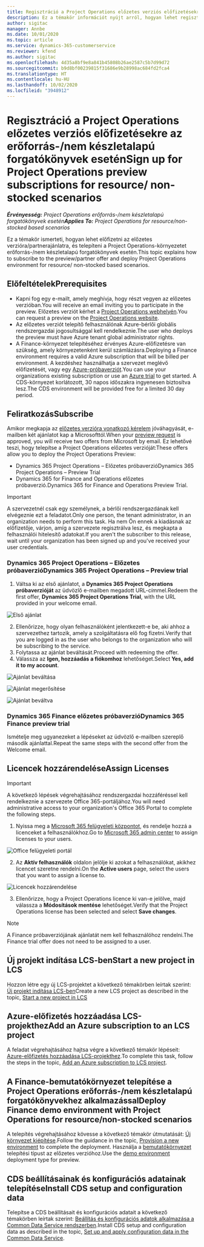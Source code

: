 ```yaml
---
title: Regisztráció a Project Operations előzetes verziós előfizetésekre az erőforrás-/nem készletalapú forgatókönyvek esetén
description: Ez a témakör információt nyújt arról, hogyan lehet regisztrálni és telepíteni a Dynamics 365 Project Operations alkalmazást erőforrás-/nem készletalapú forgatókönyvek esetén.
author: sigitac
manager: Annbe
ms.date: 10/01/2020
ms.topic: article
ms.service: dynamics-365-customerservice
ms.reviewer: kfend
ms.author: sigitac
ms.openlocfilehash: 4d35a8bf9e8a841b45808b26ae2587c5b7d99d72
ms.sourcegitcommit: b9d8bf00239815f31686e9b28998ac684fd2fca4
ms.translationtype: HT
ms.contentlocale: hu-HU
ms.lasthandoff: 10/02/2020
ms.locfileid: "3948912"
---
```

# <a name="sign-up-for-project-operations-preview-subscriptions-for-resource-non-stocked-scenarios"></a><span data-ttu-id="b171c-103">Regisztráció a Project Operations előzetes verziós előfizetésekre az erőforrás-/nem készletalapú forgatókönyvek esetén</span><span class="sxs-lookup"><span data-stu-id="b171c-103">Sign up for Project Operations preview subscriptions for resource/ non-stocked scenarios</span></span>

<span data-ttu-id="b171c-104">_**Érvényesség:** Project Operations erőforrás-/nem készletalapú forgatókönyvek esetén_</span><span class="sxs-lookup"><span data-stu-id="b171c-104">_**Applies To:** Project Operations for resource/non-stocked based scenarios_</span></span>

<span data-ttu-id="b171c-105">Ez a témakör ismerteti, hogyan lehet előfizetni az előzetes verzióra/partnerajánlatra, és telepíteni a Project Operations-környezetet erőforrás-/nem készletalapú forgatókönyvek esetén.</span><span class="sxs-lookup"><span data-stu-id="b171c-105">This topic explains how to subscribe to the preview/partner offer and deploy Project Operations environment for resource/ non-stocked based scenarios.</span></span>

## <a name="prerequisites"></a><span data-ttu-id="b171c-106">Előfeltételek</span><span class="sxs-lookup"><span data-stu-id="b171c-106">Prerequisites</span></span>

- <span data-ttu-id="b171c-107">Kapni fog egy e-mailt, amely meghívja, hogy részt vegyen az előzetes verzióban.</span><span class="sxs-lookup"><span data-stu-id="b171c-107">You will receive an email inviting you to participate in the preview.</span></span> <span data-ttu-id="b171c-108">Előzetes verziót kérhet a [Project Operations webhelyén](https://dynamics.microsoft.com/en-us/project-operations/overview/).</span><span class="sxs-lookup"><span data-stu-id="b171c-108">You can request a preview on the [Project Operations website](https://dynamics.microsoft.com/en-us/project-operations/overview/).</span></span>
- <span data-ttu-id="b171c-109">Az előzetes verziót telepítő felhasználónak Azure-bérlői globális rendszergazdai jogosultsággal kell rendelkeznie.</span><span class="sxs-lookup"><span data-stu-id="b171c-109">The user who deploys the preview must have Azure tenant global administrator rights.</span></span>
- <span data-ttu-id="b171c-110">A Finance-környezet telepítéséhez érvényes Azure-előfizetésre van szükség, amely környezetenként kerül számlázásra.</span><span class="sxs-lookup"><span data-stu-id="b171c-110">Deploying a Finance environment requires a valid Azure subscription that will be billed per environment.</span></span> <span data-ttu-id="b171c-111">A kezdéshez használhatja a szervezet meglévő előfizetését, vagy egy [Azure-próbaverziót](https://azure.microsoft.com/en-us/free/).</span><span class="sxs-lookup"><span data-stu-id="b171c-111">You can use your organizations existing subscription or use an [Azure trial](https://azure.microsoft.com/en-us/free/) to get started.</span></span> <span data-ttu-id="b171c-112">A CDS-környezet korlátozott, 30 napos időszakra ingyenesen biztosítva lesz.</span><span class="sxs-lookup"><span data-stu-id="b171c-112">The CDS environment will be provided free for a limited 30 day period.</span></span>

## <a name="subscribe"></a><span data-ttu-id="b171c-113">Feliratkozás</span><span class="sxs-lookup"><span data-stu-id="b171c-113">Subscribe</span></span>

<span data-ttu-id="b171c-114">Amikor megkapja az [előzetes verzióra vonatkozó kérelem](https://forms.office.com/FormsPro/Pages/ResponsePage.aspx?id=v4j5cvGGr0GRqy180BHbR56j8lZs0FdAvwT75_WNFyxUMkRDV1NYQU5TNjE2VjhKOVBUNVg2R0s1NC4u) jóváhagyását, e-mailben két ajánlatot kap a Microsofttól.</span><span class="sxs-lookup"><span data-stu-id="b171c-114">When your [preview request](https://forms.office.com/FormsPro/Pages/ResponsePage.aspx?id=v4j5cvGGr0GRqy180BHbR56j8lZs0FdAvwT75_WNFyxUMkRDV1NYQU5TNjE2VjhKOVBUNVg2R0s1NC4u) is approved, you will receive two offers from Microsoft by email.</span></span> <span data-ttu-id="b171c-115">Ez lehetővé teszi, hogy telepítse a Project Operations előzetes verzióját:</span><span class="sxs-lookup"><span data-stu-id="b171c-115">These offers allow you to deploy the Project Operations Preview:</span></span>

- <span data-ttu-id="b171c-116">Dynamics 365 Project Operations – Előzetes próbaverzió</span><span class="sxs-lookup"><span data-stu-id="b171c-116">Dynamics 365 Project Operations – Preview Trial</span></span>
- <span data-ttu-id="b171c-117">Dynamics 365 for Finance and Operations előzetes próbaverzió.</span><span class="sxs-lookup"><span data-stu-id="b171c-117">Dynamics 365 for Finance and Operations Preview Trial.</span></span>

> [!IMPORTANT]
> <span data-ttu-id="b171c-118">A szervezetnél csak egy személynek, a bérlői rendszergazdának kell elvégeznie ezt a feladatot.</span><span class="sxs-lookup"><span data-stu-id="b171c-118">Only one person, the tenant administrator, in an organization needs to perform this task.</span></span> <span data-ttu-id="b171c-119">Ha nem Ön ennek a kiadásnak az előfizetője, várjon, amíg a szervezete regisztrálva lesz, és megkapta a felhasználói hitelesítő adatokat.</span><span class="sxs-lookup"><span data-stu-id="b171c-119">If you aren't the subscriber to this release, wait until your organization has been signed up and you've received your user credentials.</span></span>

### <a name="dynamics-365-project-operations--preview-trial"></a><span data-ttu-id="b171c-120">Dynamics 365 Project Operations – Előzetes próbaverzió</span><span class="sxs-lookup"><span data-stu-id="b171c-120">Dynamics 365 Project Operations – Preview trial</span></span>

1. <span data-ttu-id="b171c-121">Váltsa ki az első ajánlatot, a **Dynamics 365 Project Operations próbaverzióját** az üdvözlő e-mailben megadott URL-címmel.</span><span class="sxs-lookup"><span data-stu-id="b171c-121">Redeem the first offer, **Dynamics 365 Project Operations Trial**, with the URL provided in your welcome email.</span></span>

![Első ajánlat](./media/1FirstOffer.png)

2. <span data-ttu-id="b171c-123">Ellenőrizze, hogy olyan felhasználóként jelentkezett-e be, aki ahhoz a szervezethez tartozik, amely a szolgáltatásra elő fog fizetni.</span><span class="sxs-lookup"><span data-stu-id="b171c-123">Verify that you are logged in as the user who belongs to the organization who will be subscribing to the service.</span></span>
3. <span data-ttu-id="b171c-124">Folytassa az ajánlat beváltását.</span><span class="sxs-lookup"><span data-stu-id="b171c-124">Proceed with redeeming the offer.</span></span> 
4. <span data-ttu-id="b171c-125">Válassza az **Igen, hozzáadás a fiókomhoz** lehetőséget.</span><span class="sxs-lookup"><span data-stu-id="b171c-125">Select **Yes, add it to my account**.</span></span>

![Ajánlat beváltása](./media/2RedeemFirstOffer.png)

![Ajánlat megerősítése](./media/3ConfirmFirstOffer.png)

![Ajánlat beváltva](./media/4OfferSuccessfulyRedeemed.png)

### <a name="dynamics-365-finance-preview-trial"></a><span data-ttu-id="b171c-129">Dynamics 365 Finance előzetes próbaverzió</span><span class="sxs-lookup"><span data-stu-id="b171c-129">Dynamics 365 Finance preview trial</span></span>

<span data-ttu-id="b171c-130">Ismételje meg ugyanezeket a lépéseket az üdvözlő e-mailben szereplő második ajánlattal.</span><span class="sxs-lookup"><span data-stu-id="b171c-130">Repeat the same steps with the second offer from the Welcome email.</span></span>

## <a name="assign-licenses"></a><span data-ttu-id="b171c-131">Licencek hozzárendelése</span><span class="sxs-lookup"><span data-stu-id="b171c-131">Assign Licenses</span></span>

> [!IMPORTANT]
> <span data-ttu-id="b171c-132">A következő lépések végrehajtásához rendszergazdai hozzáféréssel kell rendelkeznie a szervezete Office 365-portáljához.</span><span class="sxs-lookup"><span data-stu-id="b171c-132">You will need administrative access to your organization's Office 365 Portal to complete the following steps.</span></span>

1. <span data-ttu-id="b171c-133">Nyissa meg a [Microsoft 365 felügyeleti központot](https://portal.office.com/), és rendelje hozzá a licenceket a felhasználókhoz.</span><span class="sxs-lookup"><span data-stu-id="b171c-133">Go to [Microsoft 365 admin center](https://portal.office.com/) to assign licenses to your users.</span></span>

![Office felügyeleti portál](./media/5OfficeAdminPortal.png)

2. <span data-ttu-id="b171c-135">Az **Aktív felhasználók** oldalon jelölje ki azokat a felhasználókat, akikhez licencet szeretne rendelni.</span><span class="sxs-lookup"><span data-stu-id="b171c-135">On the **Active users** page, select the users that you want to assign a license to.</span></span>

![Licencek hozzárendelése](./media/6AssignLicenses.png)

3. <span data-ttu-id="b171c-137">Ellenőrizze, hogy a Project Operations licence ki van-e jelölve, majd válassza a **Módosítások mentése** lehetőséget.</span><span class="sxs-lookup"><span data-stu-id="b171c-137">Verify that the Project Operations license has been selected and select **Save changes**.</span></span> 

> [!NOTE]
> <span data-ttu-id="b171c-138">A Finance próbaverziójának ajánlatát nem kell felhasználóhoz rendelni.</span><span class="sxs-lookup"><span data-stu-id="b171c-138">The Finance trial offer does not need to be assigned to a user.</span></span>

## <a name="start-a-new-project-in-lcs"></a><span data-ttu-id="b171c-139">Új projekt indítása LCS-ben</span><span class="sxs-lookup"><span data-stu-id="b171c-139">Start a new project in LCS</span></span>

<span data-ttu-id="b171c-140">Hozzon létre egy új LCS-projektet a következő témakörben leírtak szerint: [Új projekt indítása LCS-ben](create-lcs-project.md)</span><span class="sxs-lookup"><span data-stu-id="b171c-140">Create a new LCS project as described in the topic, [Start a new project in LCS](create-lcs-project.md)</span></span>

## <a name="add-an-azure-subscription-to-an-lcs-project"></a><span data-ttu-id="b171c-141">Azure-előfizetés hozzáadása LCS-projekthez</span><span class="sxs-lookup"><span data-stu-id="b171c-141">Add an Azure subscription to an LCS project</span></span>

<span data-ttu-id="b171c-142">A feladat végrehajtásához hajtsa végre a következő témakör lépéseit: [Azure-előfizetés hozzáadása LCS-projekthez](resource-add-azure-subscription-lcs-project.md).</span><span class="sxs-lookup"><span data-stu-id="b171c-142">To complete this task, follow the steps in the topic, [Add an Azure subscription to LCS project](resource-add-azure-subscription-lcs-project.md).</span></span>

## <a name="deploy-finance-demo-environment-with-project-operations-for-resourcenon-stocked-scenarios"></a><span data-ttu-id="b171c-143">A Finance-bemutatókörnyezet telepítése a Project Operations erőforrás-/nem készletalapú forgatókönyvekhez alkalmazással</span><span class="sxs-lookup"><span data-stu-id="b171c-143">Deploy Finance demo environment with Project Operations for resource/non-stocked scenarios</span></span>

<span data-ttu-id="b171c-144">A telepítés végrehajtásához kövesse a következő témakör útmutatását: [Új környezet kiépítése](resource-provision-new-environment.md).</span><span class="sxs-lookup"><span data-stu-id="b171c-144">Follow the guidance in the topic, [Provision a new environment](resource-provision-new-environment.md) to complete the deployment.</span></span> <span data-ttu-id="b171c-145">Használja a [bemutatókörnyezet](https://docs.microsoft.com/dynamics365/fin-ops-core/dev-itpro/deployment/deploy-demo-environment) telepítési típust az előzetes verzióhoz.</span><span class="sxs-lookup"><span data-stu-id="b171c-145">Use the [demo environment](https://docs.microsoft.com/dynamics365/fin-ops-core/dev-itpro/deployment/deploy-demo-environment) deployment type for preview.</span></span>

## <a name="install-cds-setup-and-configuration-data"></a><span data-ttu-id="b171c-146">CDS beállításainak és konfigurációs adatainak telepítése</span><span class="sxs-lookup"><span data-stu-id="b171c-146">Install CDS setup and configuration data</span></span>

<span data-ttu-id="b171c-147">Telepítse a CDS beállításait és konfigurációs adatait a következő témakörben leírtak szerint: [Beállítás és konfigurációs adatok alkalmazása a Common Data Service rendszerben](resource-apply-pro-setup-config-data.md).</span><span class="sxs-lookup"><span data-stu-id="b171c-147">Install CDS setup and configuration data as described in the topic, [Set up and apply configuration data in the Common Data Service](resource-apply-pro-setup-config-data.md).</span></span>

